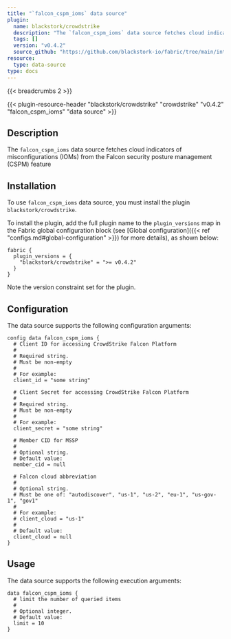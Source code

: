 ```yaml
---
title: "`falcon_cspm_ioms` data source"
plugin:
  name: blackstork/crowdstrike
  description: "The `falcon_cspm_ioms` data source fetches cloud indicators of misconfigurations (IOMs) from the Falcon security posture management (CSPM) feature"
  tags: []
  version: "v0.4.2"
  source_github: "https://github.com/blackstork-io/fabric/tree/main/internal/crowdstrike/"
resource:
  type: data-source
type: docs
---
```


{{< breadcrumbs 2 >}}

{{< plugin-resource-header "blackstork/crowdstrike" "crowdstrike" "v0.4.2" "falcon_cspm_ioms" "data source" >}}

## Description
The `falcon_cspm_ioms` data source fetches cloud indicators of misconfigurations (IOMs) from the Falcon security posture management (CSPM) feature

## Installation

To use `falcon_cspm_ioms` data source, you must install the plugin `blackstork/crowdstrike`.

To install the plugin, add the full plugin name to the `plugin_versions` map in the Fabric global configuration block (see [Global configuration]({{< ref "configs.md#global-configuration" >}}) for more details), as shown below:

```hcl
fabric {
  plugin_versions = {
    "blackstork/crowdstrike" = ">= v0.4.2"
  }
}
```

Note the version constraint set for the plugin.

## Configuration

The data source supports the following configuration arguments:

```hcl
config data falcon_cspm_ioms {
  # Client ID for accessing CrowdStrike Falcon Platform
  #
  # Required string.
  # Must be non-empty
  #
  # For example:
  client_id = "some string"

  # Client Secret for accessing CrowdStrike Falcon Platform
  #
  # Required string.
  # Must be non-empty
  #
  # For example:
  client_secret = "some string"

  # Member CID for MSSP
  #
  # Optional string.
  # Default value:
  member_cid = null

  # Falcon cloud abbreviation
  #
  # Optional string.
  # Must be one of: "autodiscover", "us-1", "us-2", "eu-1", "us-gov-1", "gov1"
  #
  # For example:
  # client_cloud = "us-1"
  #
  # Default value:
  client_cloud = null
}
```

## Usage

The data source supports the following execution arguments:

```hcl
data falcon_cspm_ioms {
  # limit the number of queried items
  #
  # Optional integer.
  # Default value:
  limit = 10
}
```